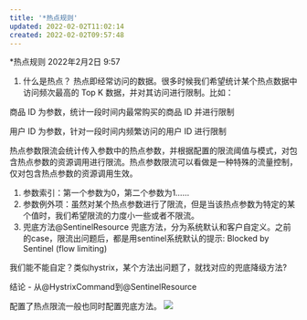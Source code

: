 ```yaml
---
title: '*热点规则'
updated: 2022-02-02T11:02:14
created: 2022-02-02T09:57:48
---
```


\*热点规则
2022年2月2日
9:57

1.  什么是热点？
热点即经常访问的数据。很多时候我们希望统计某个热点数据中访问频次最高的 Top K 数据，并对其访问进行限制。比如：

商品 ID 为参数，统计一段时间内最常购买的商品 ID 并进行限制

用户 ID 为参数，针对一段时间内频繁访问的用户 ID 进行限制

热点参数限流会统计传入参数中的热点参数，并根据配置的限流阈值与模式，对包含热点参数的资源调用进行限流。热点参数限流可以看做是一种特殊的流量控制，仅对包含热点参数的资源调用生效。
1.  参数索引：第一个参数为0，第二个参数为1……
2.  参数例外项：虽然对某个热点参数进行了限流，但是当该热点参数为特定的某个值时，我们希望限流的力度小一些或者不限流。
3.  兜底方法@SentinelResource
兜底方法，分为系统默认和客户自定义。之前的case，限流出问题后，都是用sentinel系统默认的提示: Blocked by Sentinel (flow limiting)

我们能不能自定？类似hystrix，某个方法出问题了，就找对应的兜底降级方法?

结论 - 从@HystrixCommand到@SentinelResource

配置了热点限流一般也同时配置兜底方法。
![](C:\Users\82609\AppData\Local\Temp\Java\pandoc/media/image1.png)
